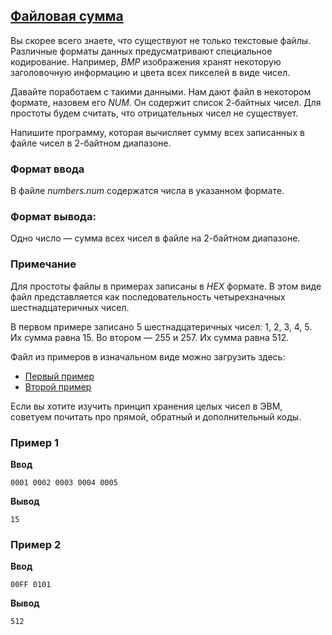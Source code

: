 ## [Файловая сумма](../../../solutions/3.5/35_t.py)

Вы скорее всего знаете, что существуют не только текстовые файлы. Различные форматы данных предусматривают специальное кодирование. Например, _BMP_ изображения хранят некоторую заголовочную информацию и цвета всех пикселей в виде чисел.

Давайте поработаем с такими данными. Нам дают файл в некотором формате, назовем его _NUM_. Он содержит список 2-байтных чисел. Для простоты будем считать, что отрицательных чисел не существует.

Напишите программу, которая вычисляет сумму всех записанных в файле чисел в 2-байтном диапазоне.

### Формат ввода

В файле _numbers.num_ содержатся числа в указанном формате.

### Формат вывода:

Одно число — сумма всех чисел в файле на 2-байтном диапазоне.

### Примечание

Для простоты файлы в примерах записаны в _HEX_ формате. В этом виде файл представляется как последовательность четырехзначных шестнадцатеричных чисел.

В первом примере записано 5 шестнадцатеричных чисел: 1, 2, 3, 4, 5. Их сумма равна 15.
Во втором — 255 и 257. Их сумма равна 512.

Файл из примеров в изначальном виде можно загрузить здесь:

- [Первый пример](https://yastatic.net/s3/ml-handbook/admin/sample01_10c35fbe0c.num?updated_at=2022-10-19T08:17:14.880Z)
- [Второй пример](https://yastatic.net/s3/ml-handbook/admin/sample02_040e003db4.num?updated_at=2022-10-19T08:17:32.254Z)

Если вы хотите изучить принцип хранения целых чисел в ЭВМ, советуем почитать про прямой, обратный и дополнительный коды.

### Пример 1

**Ввод**
```plaintext
0001 0002 0003 0004 0005
```

**Вывод**
```plaintext
15
```

### Пример 2

**Ввод**
```plaintext
00FF 0101
```

**Вывод**
```plaintext
512
```